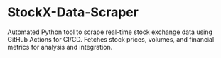 # StockX-Data-Scraper
Automated Python tool to scrape real-time stock exchange data using GitHub Actions for CI/CD. Fetches stock prices, volumes, and financial metrics for analysis and integration.
